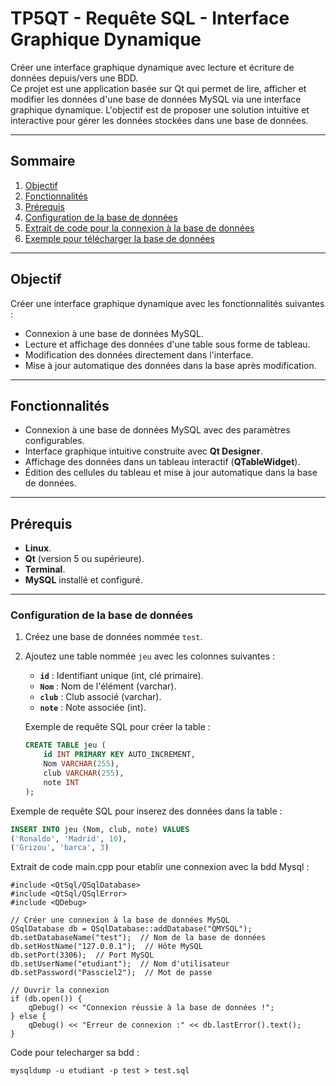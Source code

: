 # TP5QT - Requête SQL - Interface Graphique Dynamique

Créer une interface graphique dynamique avec lecture et écriture de données depuis/vers une BDD.  
Ce projet est une application basée sur Qt qui permet de lire, afficher et modifier les données d'une base de données MySQL via une interface graphique dynamique. L'objectif est de proposer une solution intuitive et interactive pour gérer les données stockées dans une base de données.

---

## Sommaire

1. [Objectif](#objectif)
2. [Fonctionnalités](#fonctionnalités)
3. [Prérequis](#prérequis)
4. [Configuration de la base de données](#configuration-de-la-base-de-données)
5. [Extrait de code pour la connexion à la base de données](#extrait-de-code-pour-la-connexion-à-la-base-de-données)
6. [Exemple pour télécharger la base de données](#exemple-pour-télécharger-la-base-de-données)

---

## Objectif

Créer une interface graphique dynamique avec les fonctionnalités suivantes :
- Connexion à une base de données MySQL.
- Lecture et affichage des données d'une table sous forme de tableau.
- Modification des données directement dans l'interface.
- Mise à jour automatique des données dans la base après modification.

---

## Fonctionnalités

- Connexion à une base de données MySQL avec des paramètres configurables.
- Interface graphique intuitive construite avec **Qt Designer**.
- Affichage des données dans un tableau interactif (**QTableWidget**).
- Édition des cellules du tableau et mise à jour automatique dans la base de données.

---

## Prérequis

- **Linux**.
- **Qt** (version 5 ou supérieure).
- **Terminal**.
- **MySQL** installé et configuré.

---

### Configuration de la base de données

1. Créez une base de données nommée `test`.
2. Ajoutez une table nommée `jeu` avec les colonnes suivantes :
   - **`id`** : Identifiant unique (int, clé primaire).
   - **`Nom`** : Nom de l'élément (varchar).
   - **`club`** : Club associé (varchar).
   - **`note`** : Note associée (int).

   Exemple de requête SQL pour créer la table :
   ```sql
   CREATE TABLE jeu (
       id INT PRIMARY KEY AUTO_INCREMENT,
       Nom VARCHAR(255),
       club VARCHAR(255),
       note INT
   );

   
Exemple de requête SQL pour inserez des données dans la table :
   ```sql
   INSERT INTO jeu (Nom, club, note) VALUES
   ('Ronaldo', 'Madrid', 10),
   ('Grizou', 'barca', 3)
```

Extrait de code main.cpp pour etablir une connexion avec la bdd Mysql :
```
#include <QtSql/QSqlDatabase>
#include <QtSql/QSqlError>
#include <QDebug>

// Créer une connexion à la base de données MySQL
QSqlDatabase db = QSqlDatabase::addDatabase("QMYSQL");
db.setDatabaseName("test");  // Nom de la base de données
db.setHostName("127.0.0.1");  // Hôte MySQL
db.setPort(3306);  // Port MySQL
db.setUserName("etudiant");  // Nom d'utilisateur
db.setPassword("Passciel2");  // Mot de passe

// Ouvrir la connexion
if (db.open()) {
    qDebug() << "Connexion réussie à la base de données !";
} else {
    qDebug() << "Erreur de connexion :" << db.lastError().text();
}
```

Code pour telecharger sa bdd :
```
mysqldump -u etudiant -p test > test.sql

```


